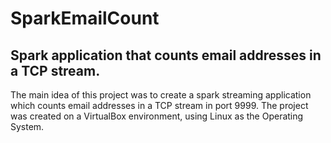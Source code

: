 # SparkEmailCount

## Spark application that counts email addresses in a TCP stream.

The main idea of this project was to create a spark streaming application which counts email addresses in a TCP
stream in port 9999.
The project was created on a VirtualBox environment, using Linux as the Operating System. 
